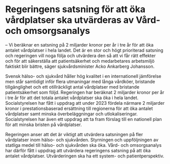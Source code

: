 # Regeringens satsning för att öka vårdplatser ska utvärderas av Vård- och omsorgsanalys

– Vi beräknar en satsning på 2 miljarder kronor per år i tre år för att öka antalet vårdplatser i hela landet. Det är en stor och högt prioriterad satsning och regeringen vill noga följa och utvärdera den så att vi får rätt effekter och för att säkerställa att patientsäkerhet och medarbetares arbetsmiljö faktiskt blir bättre, säger sjukvårdsminister Acko Ankarberg Johansson.

Svensk hälso\- och sjukvård håller hög kvalitet i en internationell jämförelse men står samtidigt inför flera utmaningar med långa vårdköer, bristande tillgänglighet och ett otillräckligt antal vårdplatser med bristande patientsäkerhet som följd. Regeringen har beräknat 2 miljarder kronor per år i tre år för att det totala antalet vårdplatser ska öka i hela landet. Socialstyrelsen har fått i uppdrag att under 2023 fördela närmare 2 miljarder kronor i prestationsbaserad ersättning till regionerna för att öka antalet vårdplatser samt minska överbeläggningar och utlokaliseringar. Socialstyrelsen har även ett uppdrag att ta fram förslag till en nationell plan för att minska bristen på vårdplatser.

Regeringen anser att det är viktigt att utvärdera satsningen på fler vårdplatser inom hälso\- och sjukvården. Styrningen och uppföljningen av statliga medel till hälso\- och sjukvården ska öka. Vård\- och omsorgsanalys har därför fått i uppdrag att utvärdera regeringens satsning på att öka antalet vårdplatser. Utvärderingen ska ha ett system\- och patientperspektiv.
